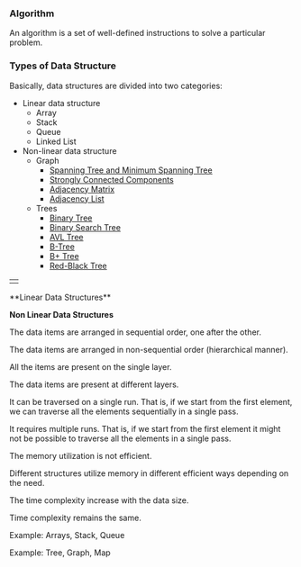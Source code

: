 ### Algorithm
An algorithm is a set of well-defined instructions to solve a particular problem.

### Types of Data Structure

Basically, data structures are divided into two categories:

-   Linear data structure
	- Array
	- Stack
	- Queue
	- Linked List
-   Non-linear data structure
	- Graph
		-   [Spanning Tree and Minimum Spanning Tree](https://www.programiz.com/dsa/spanning-tree-and-minimum-spanning-tree)
		-   [Strongly Connected Components](https://www.programiz.com/dsa/strongly-connected-components)
		-   [Adjacency Matrix](https://www.programiz.com/dsa/graph-adjacency-matrix)
		-   [Adjacency List](https://www.programiz.com/dsa/graph-adjacency-list)
	- Trees
		- [Binary Tree](https://www.programiz.com/dsa/binary-tree)
		-   [Binary Search Tree](https://www.programiz.com/dsa/binary-search-tree)
		-   [AVL Tree](https://www.programiz.com/dsa/avl-tree)
		-   [B-Tree](https://www.programiz.com/dsa/b-tree)
		-   [B+ Tree](https://www.programiz.com/dsa/b-plus-tree)
		-   [Red-Black Tree](https://www.programiz.com/dsa/red-black-tree)
<table>
<tr>
</tr>
<td>
</td>
</table>
**Linear Data Structures**

**Non Linear Data Structures**

The data items are arranged in sequential order, one after the other.

The data items are arranged in non-sequential order (hierarchical manner).

All the items are present on the single layer.

The data items are present at different layers.

It can be traversed on a single run. That is, if we start from the first element, we can traverse all the elements sequentially in a single pass.

It requires multiple runs. That is, if we start from the first element it might not be possible to traverse all the elements in a single pass.

The memory utilization is not efficient.

Different structures utilize memory in different efficient ways depending on the need.

The time complexity increase with the data size.

Time complexity remains the same.

Example: Arrays, Stack, Queue

Example: Tree, Graph, Map